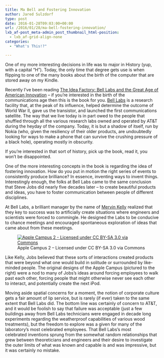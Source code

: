 ```yaml
---
title: Ma Bell and Fostering Innovation
author: Jared Sulzdorf
type: post
date: 2016-01-28T09:03:00+00:00
url: /2016/01/28/ma-bell-fostering-innovation/
lxb_af-post_meta-admin_post_thumbnail_html-position:
  - lxb_af-grid-align-none
categories:
  - "What's This!?"

---
```

One of my more interesting decisions in life was to major in History (yup, with a capital &#8220;H&#8221;).&nbsp;Today, the only time that degree gets use is when flipping to&nbsp;one of the many&nbsp;books about the birth of the computer that are stored away on my Kindle.

Recently I&#8217;ve been reading&nbsp;[The Idea Factory: Bell Labs and the Great Age of American Innovation][1]&nbsp;&#8211; if you&#8217;re interested in the birth of the communications age then this is the book for you. [Bell Labs][2]&nbsp;is a research facility that, at the peak of its influence, helped determine the outcome of World War II, gave us the transistor, and launched the first communications satellite. The way that we live today is in part owed to the people that shuffled through all the various research labs owned and operated by AT&T during the heyday of the company. Today, it is but a shadow of itself, run by Nokia (who, given the resiliency of their older products, are undoubtedly looking for ways to make a phone that can survive the crushing pressure of a black hole), operating mostly in obscurity.

<!--more-->

If you&#8217;re interested in that sort of history, pick up the book, read it, you won&#8217;t be disappointed.

One of the more interesting concepts in the book is regarding the idea of fostering innovation. How do you put in motion the right series of events to consistently produce brilliance? In essence, inventing ways to invent things. Interestingly enough, the folks at Bell Labs came to the same conclusion that Steve Jobs did nearly five decades later &#8211; to create beautiful products and ideas, you have to foster communication between people of different disciplines.

At Bell Labs, a brilliant manager by the name of [Mervin Kelly][3]&nbsp;realized that they key to success was to artificially create situations where engineers and scientists were&nbsp;forced to commingle.&nbsp;He designed the Labs to be conducive to chance meetings and encouraged spontaneous exploration of ideas that came about from these meetings.

<div class="wp-block-image">
  <figure class="alignright"><a href="https://jared.lexblogplatform.com/wp-content/uploads/sites/10/2016/01/Apple_Campus_2_rendering.jpg"><img decoding="async" src="https://jared.lexblogplatform.com/wp-content/uploads/sites/10/2016/01/Apple_Campus_2_rendering-320x204.jpg" alt="Apple Campus 2 - Licensed under CC BY-SA 3.0 via Commons" class="wp-image-1827" /></a><figcaption>Apple Campus 2 &#8211; Licensed under CC BY-SA 3.0 via Commons</figcaption></figure>
</div>

Like Kelly, Jobs believed that these sorts of interactions created products that were beyond what one would build in solitude or surrounded by like-minded people. The original designs of the Apple Campus (pictured to the right) were a nod to many of Jobs&#8217;s ideas around forcing employees to walk past each other, forcing people that might otherwise never see each other to interact, and potentially create the next iPod.

Moving aside spatial concerns for a moment, the&nbsp;notion of corporate culture gets a fair amount of lip service, but&nbsp;is rarely (if ever) taken to the same extent&nbsp;that Bell Labs did.&nbsp;The bottom line was certainly of concern to AT&T, and it would be foolish to say that failure was acceptable (just a few buildings away from Bell Labs technicians were engaged in decade long experiments regarding the weatherproof capabilities of various wood treatments), but the freedom to explore was a given for many of the laboratory&#8217;s most celebrated employees. That Bell Labs&#8217;s&nbsp;most celebrated&nbsp;inventions sprung from the somewhat random relationships that grew between theoreticians and engineers and their desire to investigate the outer limits of what was known and capable is and was impressive, but it was certainly no mistake.

 [1]: http://www.amazon.com/The-Idea-Factory-American-Innovation/dp/0143122797
 [2]: https://en.wikipedia.org/wiki/Bell_Labs
 [3]: https://en.wikipedia.org/wiki/Mervin_Kelly